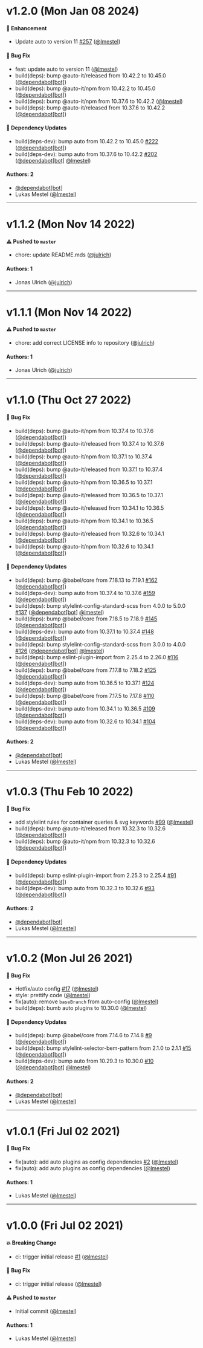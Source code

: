 # v1.2.0 (Mon Jan 08 2024)

#### 🚀 Enhancement

- Update auto to version 11 [#257](https://github.com/kickstartDS/config/pull/257) ([@lmestel](https://github.com/lmestel))

#### 🐛 Bug Fix

- feat: update auto to version 11 ([@lmestel](https://github.com/lmestel))
- build(deps): bump @auto-it/released from 10.42.2 to 10.45.0 ([@dependabot[bot]](https://github.com/dependabot[bot]))
- build(deps): bump @auto-it/npm from 10.42.2 to 10.45.0 ([@dependabot[bot]](https://github.com/dependabot[bot]))
- build(deps): bump @auto-it/npm from 10.37.6 to 10.42.2 ([@lmestel](https://github.com/lmestel))
- build(deps): bump @auto-it/released from 10.37.6 to 10.42.2 ([@dependabot[bot]](https://github.com/dependabot[bot]))

#### 🔩 Dependency Updates

- build(deps-dev): bump auto from 10.42.2 to 10.45.0 [#222](https://github.com/kickstartDS/config/pull/222) ([@dependabot[bot]](https://github.com/dependabot[bot]))
- build(deps-dev): bump auto from 10.37.6 to 10.42.2 [#202](https://github.com/kickstartDS/config/pull/202) ([@dependabot[bot]](https://github.com/dependabot[bot]) [@lmestel](https://github.com/lmestel))

#### Authors: 2

- [@dependabot[bot]](https://github.com/dependabot[bot])
- Lukas Mestel ([@lmestel](https://github.com/lmestel))

---

# v1.1.2 (Mon Nov 14 2022)

#### ⚠️ Pushed to `master`

- chore: update README.mds ([@julrich](https://github.com/julrich))

#### Authors: 1

- Jonas Ulrich ([@julrich](https://github.com/julrich))

---

# v1.1.1 (Mon Nov 14 2022)

#### ⚠️ Pushed to `master`

- chore: add correct LICENSE info to repository ([@julrich](https://github.com/julrich))

#### Authors: 1

- Jonas Ulrich ([@julrich](https://github.com/julrich))

---

# v1.1.0 (Thu Oct 27 2022)

#### 🐛 Bug Fix

- build(deps): bump @auto-it/npm from 10.37.4 to 10.37.6 ([@dependabot[bot]](https://github.com/dependabot[bot]))
- build(deps): bump @auto-it/released from 10.37.4 to 10.37.6 ([@dependabot[bot]](https://github.com/dependabot[bot]))
- build(deps): bump @auto-it/npm from 10.37.1 to 10.37.4 ([@dependabot[bot]](https://github.com/dependabot[bot]))
- build(deps): bump @auto-it/released from 10.37.1 to 10.37.4 ([@dependabot[bot]](https://github.com/dependabot[bot]))
- build(deps): bump @auto-it/npm from 10.36.5 to 10.37.1 ([@dependabot[bot]](https://github.com/dependabot[bot]))
- build(deps): bump @auto-it/released from 10.36.5 to 10.37.1 ([@dependabot[bot]](https://github.com/dependabot[bot]))
- build(deps): bump @auto-it/released from 10.34.1 to 10.36.5 ([@dependabot[bot]](https://github.com/dependabot[bot]))
- build(deps): bump @auto-it/npm from 10.34.1 to 10.36.5 ([@dependabot[bot]](https://github.com/dependabot[bot]))
- build(deps): bump @auto-it/released from 10.32.6 to 10.34.1 ([@dependabot[bot]](https://github.com/dependabot[bot]))
- build(deps): bump @auto-it/npm from 10.32.6 to 10.34.1 ([@dependabot[bot]](https://github.com/dependabot[bot]))

#### 🔩 Dependency Updates

- build(deps): bump @babel/core from 7.18.13 to 7.19.1 [#162](https://github.com/kickstartDS/config/pull/162) ([@dependabot[bot]](https://github.com/dependabot[bot]))
- build(deps-dev): bump auto from 10.37.4 to 10.37.6 [#159](https://github.com/kickstartDS/config/pull/159) ([@dependabot[bot]](https://github.com/dependabot[bot]))
- build(deps): bump stylelint-config-standard-scss from 4.0.0 to 5.0.0 [#137](https://github.com/kickstartDS/config/pull/137) ([@dependabot[bot]](https://github.com/dependabot[bot]) [@lmestel](https://github.com/lmestel))
- build(deps): bump @babel/core from 7.18.5 to 7.18.9 [#145](https://github.com/kickstartDS/config/pull/145) ([@dependabot[bot]](https://github.com/dependabot[bot]))
- build(deps-dev): bump auto from 10.37.1 to 10.37.4 [#148](https://github.com/kickstartDS/config/pull/148) ([@dependabot[bot]](https://github.com/dependabot[bot]))
- build(deps): bump stylelint-config-standard-scss from 3.0.0 to 4.0.0 [#126](https://github.com/kickstartDS/config/pull/126) ([@dependabot[bot]](https://github.com/dependabot[bot]) [@lmestel](https://github.com/lmestel))
- build(deps): bump eslint-plugin-import from 2.25.4 to 2.26.0 [#116](https://github.com/kickstartDS/config/pull/116) ([@dependabot[bot]](https://github.com/dependabot[bot]))
- build(deps): bump @babel/core from 7.17.8 to 7.18.2 [#125](https://github.com/kickstartDS/config/pull/125) ([@dependabot[bot]](https://github.com/dependabot[bot]))
- build(deps-dev): bump auto from 10.36.5 to 10.37.1 [#124](https://github.com/kickstartDS/config/pull/124) ([@dependabot[bot]](https://github.com/dependabot[bot]))
- build(deps): bump @babel/core from 7.17.5 to 7.17.8 [#110](https://github.com/kickstartDS/config/pull/110) ([@dependabot[bot]](https://github.com/dependabot[bot]))
- build(deps-dev): bump auto from 10.34.1 to 10.36.5 [#109](https://github.com/kickstartDS/config/pull/109) ([@dependabot[bot]](https://github.com/dependabot[bot]))
- build(deps-dev): bump auto from 10.32.6 to 10.34.1 [#104](https://github.com/kickstartDS/config/pull/104) ([@dependabot[bot]](https://github.com/dependabot[bot]))

#### Authors: 2

- [@dependabot[bot]](https://github.com/dependabot[bot])
- Lukas Mestel ([@lmestel](https://github.com/lmestel))

---

# v1.0.3 (Thu Feb 10 2022)

#### 🐛 Bug Fix

- add stylelint rules for container queries & svg keywords [#99](https://github.com/kickstartDS/config/pull/99) ([@lmestel](https://github.com/lmestel))
- build(deps): bump @auto-it/released from 10.32.3 to 10.32.6 ([@dependabot[bot]](https://github.com/dependabot[bot]))
- build(deps): bump @auto-it/npm from 10.32.3 to 10.32.6 ([@dependabot[bot]](https://github.com/dependabot[bot]))

#### 🔩 Dependency Updates

- build(deps): bump eslint-plugin-import from 2.25.3 to 2.25.4 [#91](https://github.com/kickstartDS/config/pull/91) ([@dependabot[bot]](https://github.com/dependabot[bot]))
- build(deps-dev): bump auto from 10.32.3 to 10.32.6 [#93](https://github.com/kickstartDS/config/pull/93) ([@dependabot[bot]](https://github.com/dependabot[bot]))

#### Authors: 2

- [@dependabot[bot]](https://github.com/dependabot[bot])
- Lukas Mestel ([@lmestel](https://github.com/lmestel))

---

# v1.0.2 (Mon Jul 26 2021)

#### 🐛 Bug Fix

- Hotfix/auto config [#17](https://github.com/kickstartDS/config/pull/17) ([@lmestel](https://github.com/lmestel))
- style: prettify code ([@lmestel](https://github.com/lmestel))
- fix(auto): remove `baseBranch` from auto-config ([@lmestel](https://github.com/lmestel))
- build(deps): bumb auto plugins to 10.30.0 ([@lmestel](https://github.com/lmestel))

#### 🔩 Dependency Updates

- build(deps): bump @babel/core from 7.14.6 to 7.14.8 [#9](https://github.com/kickstartDS/config/pull/9) ([@dependabot[bot]](https://github.com/dependabot[bot]))
- build(deps): bump stylelint-selector-bem-pattern from 2.1.0 to 2.1.1 [#15](https://github.com/kickstartDS/config/pull/15) ([@dependabot[bot]](https://github.com/dependabot[bot]))
- build(deps-dev): bump auto from 10.29.3 to 10.30.0 [#10](https://github.com/kickstartDS/config/pull/10) ([@dependabot[bot]](https://github.com/dependabot[bot]) [@lmestel](https://github.com/lmestel))

#### Authors: 2

- [@dependabot[bot]](https://github.com/dependabot[bot])
- Lukas Mestel ([@lmestel](https://github.com/lmestel))

---

# v1.0.1 (Fri Jul 02 2021)

#### 🐛 Bug Fix

- fix(auto): add auto plugins as config dependencies [#2](https://github.com/kickstartDS/config/pull/2) ([@lmestel](https://github.com/lmestel))
- fix(auto): add auto plugins as config dependencies ([@lmestel](https://github.com/lmestel))

#### Authors: 1

- Lukas Mestel ([@lmestel](https://github.com/lmestel))

---

# v1.0.0 (Fri Jul 02 2021)

#### 💥 Breaking Change

- ci: trigger initial release [#1](https://github.com/kickstartDS/config/pull/1) ([@lmestel](https://github.com/lmestel))

#### 🐛 Bug Fix

- ci: trigger initial release ([@lmestel](https://github.com/lmestel))

#### ⚠️ Pushed to `master`

- Initial commit ([@lmestel](https://github.com/lmestel))

#### Authors: 1

- Lukas Mestel ([@lmestel](https://github.com/lmestel))
